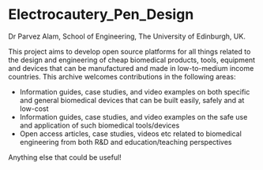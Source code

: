 # Electrocautery_Pen_Design

Dr Parvez Alam, School of Engineering, The University of Edinburgh, UK.

This project aims to develop open source platforms for all things related to the design and engineering of cheap biomedical products, tools, equipment and devices that can be manufactured and made in low-to-medium income countries. This archive welcomes contributions in the following areas:

- Information guides, case studies, and video examples on both specific and general biomedical devices that can be built easily, safely and at low-cost
- Information guides, case studies, and video examples on the safe use and application of such biomedical tools/devices
- Open access articles, case studies, videos etc related to biomedical engineering from both R&D and education/teaching perspectives

Anything else that could be useful!
